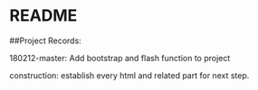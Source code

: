 # README

##Project Records:

180212-master: Add bootstrap and flash function to project

construction: establish every html and related part for next step.

